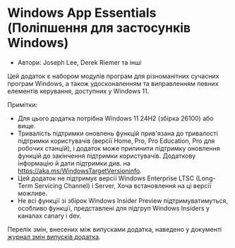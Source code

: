 # Windows App Essentials (Поліпшення для застосунків Windows) #

* Автори: Joseph Lee, Derek Riemer та інші

Цей додаток є набором модулів програм для різноманітних сучасних програм
Windows, а також удосконаленням та виправленням певних елементів керування,
доступних у Windows 11.

Примітки:

* Для цього додатка потрібна Windows 11 24H2 (збірка 26100) або вище.
* Тривалість підтримки оновлень функцій прив'язана до тривалості підтримки
  користувачів (версії Home, Pro, Pro Education, Pro для робочих станцій), і
  додаток може припинити підтримку оновлення функцій до закінчення підтримки
  користувачів. Додаткову інформацію й дати підтримки див. на
  <https://aka.ms/WindowsTargetVersioninfo>.
* Цей додаток не підтримує версії Windows Enterprise LTSC (Long-Term
  Servicing Channel) і Server, Хоча встановлення на ці версії можливе.
* Не всі функції зі збірок Windows Insider Preview підтримуватимуться,
  особливо функції, представлені для підгруп Windows Insiders у каналах
  canary і dev.

Перелік змін, внесених між випусками додатка, наведено у документі [журнал
змін випусків додатка][1].

[1]: https://github.com/josephsl/wintenapps/blob/main/changes.md
